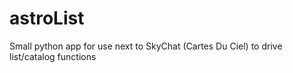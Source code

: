 # astroList
Small python app for use next to SkyChat (Cartes Du Ciel) to drive list/catalog functions
